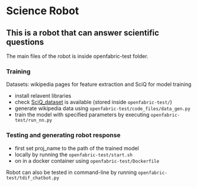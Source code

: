 # Science Robot

## This is a robot that can answer scientific questions
The main files of the robot is inside openfabric-test folder.

### Training
Datasets: wikipedia pages for feature extraction and SciQ for model training
- install relavent libraries
- check [SciQ_dataset](https://allenai.org/data/sciq) is available (stored inside `openfabric-test/`)
- generate wikipedia data using `openfabric-test/code_files/data_gen.py`
- train the model with specified parameters by executing `openfabric-test/run_nn.py`

### Testing and generating robot response
- first set proj_name to the path of the trained model
- locally by running the `openfabric-test/start.sh` 
- on in a docker container using `openfabric-test/Dockerfile` 

Robot can also be tested in command-line by running `openfabric-test/tdif_chatbot.py` 